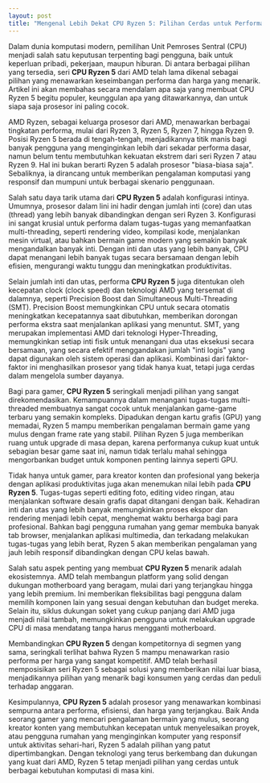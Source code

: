 ```yaml
---
layout: post
title: "Mengenal Lebih Dekat CPU Ryzen 5: Pilihan Cerdas untuk Performa Seimbang"
---
```


Dalam dunia komputasi modern, pemilihan Unit Pemroses Sentral (CPU) menjadi salah satu keputusan terpenting bagi pengguna, baik untuk keperluan pribadi, pekerjaan, maupun hiburan. Di antara berbagai pilihan yang tersedia, seri **CPU Ryzen 5** dari AMD telah lama dikenal sebagai pilihan yang menawarkan keseimbangan performa dan harga yang menarik. Artikel ini akan membahas secara mendalam apa saja yang membuat CPU Ryzen 5 begitu populer, keunggulan apa yang ditawarkannya, dan untuk siapa saja prosesor ini paling cocok.

AMD Ryzen, sebagai keluarga prosesor dari AMD, menawarkan berbagai tingkatan performa, mulai dari Ryzen 3, Ryzen 5, Ryzen 7, hingga Ryzen 9. Posisi Ryzen 5 berada di tengah-tengah, menjadikannya titik manis bagi banyak pengguna yang menginginkan lebih dari sekadar performa dasar, namun belum tentu membutuhkan kekuatan ekstrem dari seri Ryzen 7 atau Ryzen 9. Hal ini bukan berarti Ryzen 5 adalah prosesor "biasa-biasa saja". Sebaliknya, ia dirancang untuk memberikan pengalaman komputasi yang responsif dan mumpuni untuk berbagai skenario penggunaan.

Salah satu daya tarik utama dari **CPU Ryzen 5** adalah konfigurasi intinya. Umumnya, prosesor dalam lini ini hadir dengan jumlah inti (core) dan utas (thread) yang lebih banyak dibandingkan dengan seri Ryzen 3. Konfigurasi ini sangat krusial untuk performa dalam tugas-tugas yang memanfaatkan multi-threading, seperti rendering video, kompilasi kode, menjalankan mesin virtual, atau bahkan bermain game modern yang semakin banyak mengandalkan banyak inti. Dengan inti dan utas yang lebih banyak, CPU dapat menangani lebih banyak tugas secara bersamaan dengan lebih efisien, mengurangi waktu tunggu dan meningkatkan produktivitas.

Selain jumlah inti dan utas, performa **CPU Ryzen 5** juga ditentukan oleh kecepatan clock (clock speed) dan teknologi AMD yang tersemat di dalamnya, seperti Precision Boost dan Simultaneous Multi-Threading (SMT). Precision Boost memungkinkan CPU untuk secara otomatis meningkatkan kecepatannya saat dibutuhkan, memberikan dorongan performa ekstra saat menjalankan aplikasi yang menuntut. SMT, yang merupakan implementasi AMD dari teknologi Hyper-Threading, memungkinkan setiap inti fisik untuk menangani dua utas eksekusi secara bersamaan, yang secara efektif menggandakan jumlah "inti logis" yang dapat digunakan oleh sistem operasi dan aplikasi. Kombinasi dari faktor-faktor ini menghasilkan prosesor yang tidak hanya kuat, tetapi juga cerdas dalam mengelola sumber dayanya.

Bagi para gamer, **CPU Ryzen 5** seringkali menjadi pilihan yang sangat direkomendasikan. Kemampuannya dalam menangani tugas-tugas multi-threaded membuatnya sangat cocok untuk menjalankan game-game terbaru yang semakin kompleks. Dipadukan dengan kartu grafis (GPU) yang memadai, Ryzen 5 mampu memberikan pengalaman bermain game yang mulus dengan frame rate yang stabil. Pilihan Ryzen 5 juga memberikan ruang untuk upgrade di masa depan, karena performanya cukup kuat untuk sebagian besar game saat ini, namun tidak terlalu mahal sehingga mengorbankan budget untuk komponen penting lainnya seperti GPU.

Tidak hanya untuk gamer, para kreator konten dan profesional yang bekerja dengan aplikasi produktivitas juga akan menemukan nilai lebih pada **CPU Ryzen 5**. Tugas-tugas seperti editing foto, editing video ringan, atau menjalankan software desain grafis dapat ditangani dengan baik. Kehadiran inti dan utas yang lebih banyak memungkinkan proses ekspor dan rendering menjadi lebih cepat, menghemat waktu berharga bagi para profesional. Bahkan bagi pengguna rumahan yang gemar membuka banyak tab browser, menjalankan aplikasi multimedia, dan terkadang melakukan tugas-tugas yang lebih berat, Ryzen 5 akan memberikan pengalaman yang jauh lebih responsif dibandingkan dengan CPU kelas bawah.

Salah satu aspek penting yang membuat **CPU Ryzen 5** menarik adalah ekosistemnya. AMD telah membangun platform yang solid dengan dukungan motherboard yang beragam, mulai dari yang terjangkau hingga yang lebih premium. Ini memberikan fleksibilitas bagi pengguna dalam memilih komponen lain yang sesuai dengan kebutuhan dan budget mereka. Selain itu, siklus dukungan soket yang cukup panjang dari AMD juga menjadi nilai tambah, memungkinkan pengguna untuk melakukan upgrade CPU di masa mendatang tanpa harus mengganti motherboard.

Membandingkan **CPU Ryzen 5** dengan kompetitornya di segmen yang sama, seringkali terlihat bahwa Ryzen 5 mampu menawarkan rasio performa per harga yang sangat kompetitif. AMD telah berhasil memposisikan seri Ryzen 5 sebagai solusi yang memberikan nilai luar biasa, menjadikannya pilihan yang menarik bagi konsumen yang cerdas dan peduli terhadap anggaran.

Kesimpulannya, **CPU Ryzen 5** adalah prosesor yang menawarkan kombinasi sempurna antara performa, efisiensi, dan harga yang terjangkau. Baik Anda seorang gamer yang mencari pengalaman bermain yang mulus, seorang kreator konten yang membutuhkan kecepatan untuk menyelesaikan proyek, atau pengguna rumahan yang menginginkan komputer yang responsif untuk aktivitas sehari-hari, Ryzen 5 adalah pilihan yang patut dipertimbangkan. Dengan teknologi yang terus berkembang dan dukungan yang kuat dari AMD, Ryzen 5 tetap menjadi pilihan yang cerdas untuk berbagai kebutuhan komputasi di masa kini.
